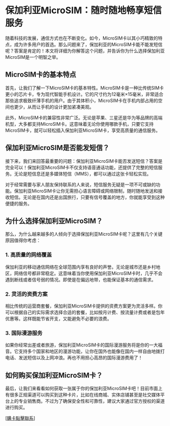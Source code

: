 # 保加利亚MicroSIM：随时随地畅享短信服务

随着科技的发展，通信方式也在不断变化。如今，MicroSIM卡以其小巧精致的特点，成为许多用户的首选。那么问题来了，保加利亚的MicroSIM卡能不能发短信呢？答案是肯定的！本文将详细为你解答这个问题，并告诉你为什么选择保加利亚MicroSIM是一个明智之举。

## MicroSIM卡的基本特点

首先，让我们了解一下MicroSIM卡的基本特性。MicroSIM卡是一种比传统SIM卡更小的芯片卡，专为现代智能手机设计。它的尺寸约为12毫米×15毫米，非常适合那些追求极致纤薄手机的用户。由于其体积小，MicroSIM卡在手机内部占用的空间也更少，从而让手机的设计更加紧凑美观。

此外，MicroSIM卡的兼容性非常广泛。无论是苹果、三星还是华为等品牌的高端机型，大多都支持MicroSIM卡。这意味着无论你使用哪款手机，只要它支持MicroSIM卡，就可以轻松插入保加利亚MicroSIM卡，享受高质量的通信服务。

## 保加利亚MicroSIM是否能发短信？

接下来，我们来回答最重要的问题：保加利亚MicroSIM卡能否发送短信？答案是完全可以！保加利亚MicroSIM卡不仅支持语音通话功能，还提供了完整的短信服务。无论是短信息还是多媒体短信（MMS），都可以通过这张卡轻松实现。

对于经常需要与家人朋友保持联系的人来说，短信服务无疑是一项不可或缺的功能。保加利亚MicroSIM卡让你无需担心语言障碍或网络限制，随时随地发送和接收短信。无论是在国内还是出国旅行，只要有信号覆盖的地方，你就能享受到这种便捷的服务。

## 为什么选择保加利亚MicroSIM？

那么，为什么越来越多的人倾向于选择保加利亚MicroSIM卡呢？这里有几个关键原因值得你考虑：

### 1. 高质量的网络覆盖

保加利亚的移动通信网络在全球范围内享有良好的声誉。无论是城市还是乡村地区，网络信号都非常稳定。这意味着当你使用保加利亚MicroSIM卡时，几乎不会遇到断线或者信号弱的情况。即使是在偏远地带，也能保证基本的通信需求。

### 2. 灵活的资费方案

相比传统的运营商套餐，保加利亚MicroSIM卡提供的资费方案更为灵活多样。你可以根据自己的实际需求选择合适的套餐，比如按月计费、按流量计费或者是包年优惠等。这样既能节省开支，又能避免不必要的浪费。

### 3. 国际漫游服务

如果你经常出差或者旅游，保加利亚MicroSIM卡的国际漫游服务将是你的一大福音。它支持多个国家和地区的漫游功能，让你在国外也能像在国内一样自由地拨打电话、发送短信以及上网冲浪。再也不用担心高昂的国际漫游费用了！

## 如何购买保加利亚MicroSIM卡？

最后，让我们来看看如何获取一张属于你的保加利亚MicroSIM卡吧！目前市面上有很多正规渠道可以购买到这种卡片，比如在线商城、实体店铺甚至是社交媒体平台上的专业销售商。不过为了确保安全性和可靠性，建议大家通过官方授权的渠道进行购买。

[[購卡點擊聯系](https://t.me/s/esim1088)]